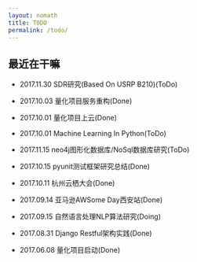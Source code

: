 ```yaml
---
layout: nomath
title: TODO
permalink: /todo/
---
```



## 最近在干嘛 #

- 2017.11.30 SDR研究(Based On USRP B210)(ToDo)

- 2017.10.03 量化项目服务重构(Done)

- 2017.10.01 量化项目上云(Done)

- 2017.10.01 Machine Learning In Python(ToDo)

- 2017.11.15 neo4j图形化数据库/NoSql数据库研究(ToDo)

- 2017.10.15 pyunit测试框架研究总结(Done)

- 2017.10.11 杭州云栖大会(Done)

- 2017.09.14 亚马逊AWSome Day西安站(Done)

- 2017.09.15 自然语言处理NLP算法研究(Doing)

- 2017.08.31 Django Restful架构实践(Done)

- 2017.06.08 量化项目启动(Done)

